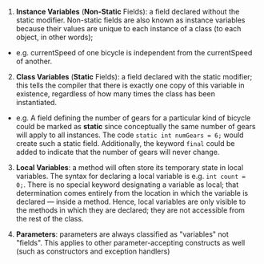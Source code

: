1. **Instance Variables** (**Non-Static** Fields): a field declared without the 
static modifier. Non-static fields are also known as instance variables because 
their values are unique to each instance of a class (to each object, in other words); 
- e.g. currentSpeed of one bicycle is independent from the currentSpeed of another.

2. **Class Variables** (**Static** Fields): a field declared with the static modifier; 
this tells the compiler that there is exactly one copy of this variable in 
existence, regardless of how many times the class has been instantiated. 
- e.g. A field defining the number of gears for a particular kind of bicycle 
could be marked as **static** since conceptually the same number of gears will 
apply to all instances. The code ```static int numGears = 6;``` would create such 
a static field. Additionally, the keyword ```final``` could be added to indicate 
that the number of gears will never change.

3. **Local Variables**: a method will often store its temporary state in local 
variables. The syntax for declaring a local variable is e.g. ```int count = 0;```. 
There is no special keyword designating a variable as local; that determination 
comes entirely from the location in which the variable is declared — inside a method.
Hence, local variables are only visible to the methods in which they are declared; 
they are not accessible from the rest of the class.

4. **Parameters**: parameters are always classified as "variables" not "fields". 
This applies to other parameter-accepting constructs as well (such as constructors 
and exception handlers)